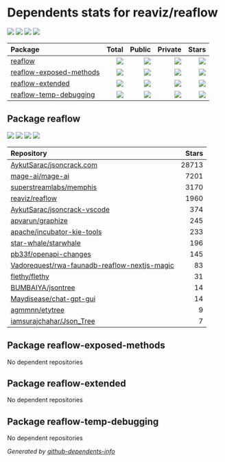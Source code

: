 # Dependents stats for reaviz/reaflow

[![](https://img.shields.io/static/v1?label=Used%20by&message=15&color=informational&logo=slickpic)](https://github.com/reaviz/reaflow/network/dependents)
[![](https://img.shields.io/static/v1?label=Used%20by%20(public)&message=15&color=informational&logo=slickpic)](https://github.com/reaviz/reaflow/network/dependents)
[![](https://img.shields.io/static/v1?label=Used%20by%20(private)&message=-15&color=informational&logo=slickpic)](https://github.com/reaviz/reaflow/network/dependents)
[![](https://img.shields.io/static/v1?label=Used%20by%20(stars)&message=2043&color=informational&logo=slickpic)](https://github.com/reaviz/reaflow/network/dependents)

| Package    | Total  | Public | Private | Stars |
| :--------  | -----: | -----: | -----:  | ----: |
| [reaflow](#package-reaflow)    | [![](https://img.shields.io/static/v1?label=Used%20by&message=15&color=informational&logo=slickpic)](https://github.com/reaviz/reaflow/network/dependents?package_id=UGFja2FnZS0xNTQ1NjkyMjAz)  | [![](https://img.shields.io/static/v1?label=Used%20by%20(public)&message=15&color=informational&logo=slickpic)](https://github.com/reaviz/reaflow/network/dependents?package_id=UGFja2FnZS0xNTQ1NjkyMjAz) | [![](https://img.shields.io/static/v1?label=Used%20by%20(private)&message=-15&color=informational&logo=slickpic)](https://github.com/reaviz/reaflow/network/dependents?package_id=UGFja2FnZS0xNTQ1NjkyMjAz) | [![](https://img.shields.io/static/v1?label=Used%20by%20(stars)&message=2043&color=informational&logo=slickpic)](https://github.com/reaviz/reaflow/network/dependents?package_id=UGFja2FnZS0xNTQ1NjkyMjAz) |
| [reaflow-exposed-methods](#package-reaflow-exposed-methods)    | [![](https://img.shields.io/static/v1?label=Used%20by&message=0&color=informational&logo=slickpic)](https://github.com/reaviz/reaflow/network/dependents?package_id=UGFja2FnZS0zMzc5NTgzODE3)  | [![](https://img.shields.io/static/v1?label=Used%20by%20(public)&message=0&color=informational&logo=slickpic)](https://github.com/reaviz/reaflow/network/dependents?package_id=UGFja2FnZS0zMzc5NTgzODE3) | [![](https://img.shields.io/static/v1?label=Used%20by%20(private)&message=0&color=informational&logo=slickpic)](https://github.com/reaviz/reaflow/network/dependents?package_id=UGFja2FnZS0zMzc5NTgzODE3) | [![](https://img.shields.io/static/v1?label=Used%20by%20(stars)&message=0&color=informational&logo=slickpic)](https://github.com/reaviz/reaflow/network/dependents?package_id=UGFja2FnZS0zMzc5NTgzODE3) |
| [reaflow-extended](#package-reaflow-extended)    | [![](https://img.shields.io/static/v1?label=Used%20by&message=0&color=informational&logo=slickpic)](https://github.com/reaviz/reaflow/network/dependents?package_id=UGFja2FnZS0zNDI1NTYwODIy)  | [![](https://img.shields.io/static/v1?label=Used%20by%20(public)&message=0&color=informational&logo=slickpic)](https://github.com/reaviz/reaflow/network/dependents?package_id=UGFja2FnZS0zNDI1NTYwODIy) | [![](https://img.shields.io/static/v1?label=Used%20by%20(private)&message=0&color=informational&logo=slickpic)](https://github.com/reaviz/reaflow/network/dependents?package_id=UGFja2FnZS0zNDI1NTYwODIy) | [![](https://img.shields.io/static/v1?label=Used%20by%20(stars)&message=0&color=informational&logo=slickpic)](https://github.com/reaviz/reaflow/network/dependents?package_id=UGFja2FnZS0zNDI1NTYwODIy) |
| [reaflow-temp-debugging](#package-reaflow-temp-debugging)    | [![](https://img.shields.io/static/v1?label=Used%20by&message=0&color=informational&logo=slickpic)](https://github.com/reaviz/reaflow/network/dependents?package_id=UGFja2FnZS0zMzk4MDE5ODc5)  | [![](https://img.shields.io/static/v1?label=Used%20by%20(public)&message=0&color=informational&logo=slickpic)](https://github.com/reaviz/reaflow/network/dependents?package_id=UGFja2FnZS0zMzk4MDE5ODc5) | [![](https://img.shields.io/static/v1?label=Used%20by%20(private)&message=0&color=informational&logo=slickpic)](https://github.com/reaviz/reaflow/network/dependents?package_id=UGFja2FnZS0zMzk4MDE5ODc5) | [![](https://img.shields.io/static/v1?label=Used%20by%20(stars)&message=0&color=informational&logo=slickpic)](https://github.com/reaviz/reaflow/network/dependents?package_id=UGFja2FnZS0zMzk4MDE5ODc5) |

## Package reaflow

[![](https://img.shields.io/static/v1?label=Used%20by&message=15&color=informational&logo=slickpic)](https://github.com/reaviz/reaflow/network/dependents?package_id=UGFja2FnZS0xNTQ1NjkyMjAz)
[![](https://img.shields.io/static/v1?label=Used%20by%20(public)&message=15&color=informational&logo=slickpic)](https://github.com/reaviz/reaflow/network/dependents?package_id=UGFja2FnZS0xNTQ1NjkyMjAz)
[![](https://img.shields.io/static/v1?label=Used%20by%20(private)&message=-15&color=informational&logo=slickpic)](https://github.com/reaviz/reaflow/network/dependents?package_id=UGFja2FnZS0xNTQ1NjkyMjAz)
[![](https://img.shields.io/static/v1?label=Used%20by%20(stars)&message=2043&color=informational&logo=slickpic)](https://github.com/reaviz/reaflow/network/dependents?package_id=UGFja2FnZS0xNTQ1NjkyMjAz)

| Repository | Stars  |
| :--------  | -----: |
|[AykutSarac/jsoncrack.com](https://github.com/AykutSarac/jsoncrack.com) | 28713 |
|[mage-ai/mage-ai](https://github.com/mage-ai/mage-ai) | 7201 |
|[superstreamlabs/memphis](https://github.com/superstreamlabs/memphis) | 3170 |
|[reaviz/reaflow](https://github.com/reaviz/reaflow) | 1960 |
|[AykutSarac/jsoncrack-vscode](https://github.com/AykutSarac/jsoncrack-vscode) | 374 |
|[apvarun/graphize](https://github.com/apvarun/graphize) | 245 |
|[apache/incubator-kie-tools](https://github.com/apache/incubator-kie-tools) | 233 |
|[star-whale/starwhale](https://github.com/star-whale/starwhale) | 196 |
|[pb33f/openapi-changes](https://github.com/pb33f/openapi-changes) | 145 |
|[Vadorequest/rwa-faunadb-reaflow-nextjs-magic](https://github.com/Vadorequest/rwa-faunadb-reaflow-nextjs-magic) | 83 |
|[flethy/flethy](https://github.com/flethy/flethy) | 31 |
|[BUMBAIYA/jsontree](https://github.com/BUMBAIYA/jsontree) | 14 |
|[Maydisease/chat-gpt-gui](https://github.com/Maydisease/chat-gpt-gui) | 14 |
|[agmmnn/etytree](https://github.com/agmmnn/etytree) | 9 |
|[iamsurajchahar/Json_Tree](https://github.com/iamsurajchahar/Json_Tree) | 7 |

## Package reaflow-exposed-methods

No dependent repositories

## Package reaflow-extended

No dependent repositories

## Package reaflow-temp-debugging

No dependent repositories

_Generated by [github-dependents-info](https://github.com/nvuillam/github-dependents-info)_